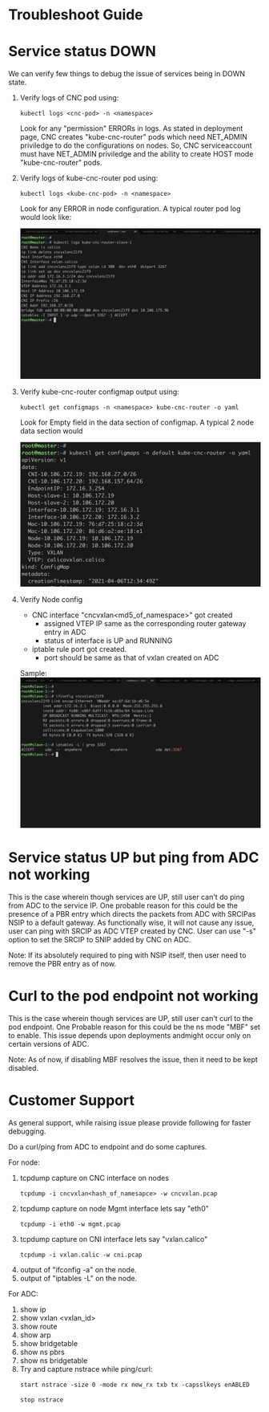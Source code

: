 # Troubleshoot Guide

# Service status DOWN

We can verify few things to debug the issue of services being in DOWN state.

1. Verify logs of CNC pod using:

   ```
   kubectl logs <cnc-pod> -n <namespace>
   ```

   Look for any "permission" ERRORs in logs. As stated in deployment page, CNC creates "kube-cnc-router" pods    which need NET_ADMIN priviledge to do the configurations on nodes. So, CNC serviceaccount must have 
   NET_ADMIN priviledge and the ability to create HOST mode "kube-cnc-router" pods.

2. Verify logs of kube-cnc-router pod using:

   ```
   kubectl logs <kube-cnc-pod> -n <namespace>
   ```

   Look for any ERROR in node configuration. A typical router pod log would look like:

   ![Verification](../images/router-pod-log.png)

3. Verify kube-cnc-router configmap output using:

   ```
   kubectl get configmaps -n <namespace> kube-cnc-router -o yaml
   ```
   Look for Empty field in the data section of configmap. A typical 2 node data section would 

   ![Verification](../images/router-cmap-data.png)

4. Verify Node config
   - CNC interface "cncvxlan<md5_of_namespace>" got created
       - assigned VTEP IP same as the corresponding router gateway entry in ADC
       - status of interface is UP and RUNNING
   - iptable rule port got created.
       - port should be same as that of vxlan created on ADC

   Sample:
   ![Verification](../images/slave-1.png)
   

# Service status UP but ping from ADC not working

This is the case wherein though services are UP, still user can't do ping from ADC to the service IP. 
One probable reason for this could be the presence of a PBR entry which directs the packets from ADC with SRCIPas NSIP to a default gateway.
As functionally wise, it will not cause any issue, user can ping with SRCIP as ADC VTEP created by CNC. User can use "-s" option to set the SRCIP to SNIP added by CNC on ADC.

Note: If its absolutely required to ping with NSIP itself, then user need to remove the PBR entry as of now.

# Curl to the pod endpoint not working

This is the case wherein though services are UP, still user can't curl to the pod endpoint.
One Probable reason for this could be the ns mode "MBF" set to enable. This issue depends upon deployments andmight occur only on certain versions of ADC.

Note: As of now, if disabling MBF resolves the issue, then it need to be kept disabled.

# Customer Support

As general support, while raising issue please provide following for faster debugging.

Do a curl/ping from ADC to endpoint and do some captures.

For node:

1. tcpdump capture on CNC interface on nodes
   ```
   tcpdump -i cncvxlan<hash_of_namesapce> -w cncvxlan.pcap
   ```
2. tcpdump capture on node Mgmt interface lets say "eth0"
   ```
   tcpdump -i eth0 -w mgmt.pcap
   ```
3. tcpdump capture on CNI interface lets say "vxlan.calico"
   ```
   tcpdump -i vxlan.calic -w cni.pcap
   ```
4. output of "ifconfig -a" on the node.
5. output of "iptables -L" on the node.


For ADC:
1. show ip
2. show vxlan <vxlan_id>
3. show route
4. show arp
5. show bridgetable
6. show ns pbrs
7. show ns bridgetable
8. Try and capture nstrace while ping/curl:
   ```
   start nstrace -size 0 -mode rx new_rx txb tx -capsslkeys enABLED
   ```
   ```
   stop nstrace
   ```










